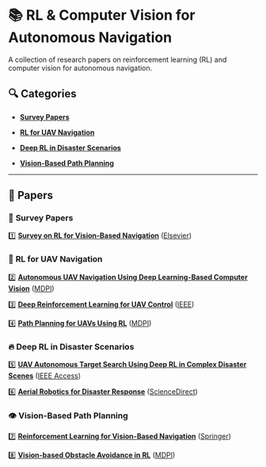 # 📚 RL & Computer Vision for Autonomous Navigation

 


 

A collection of research papers on reinforcement learning (RL) and computer vision for autonomous navigation.
 


 

## 🔍 Categories
 

- **[Survey Papers](papers/surveys.md)**  
 

- **[RL for UAV Navigation](papers/uav-navigation.md)**  
 

- **[Deep RL in Disaster Scenarios](papers/disaster-rl.md)**  
 

- **[Vision-Based Path Planning](papers/vision-path-planning.md)**  
 


 

---
 


 

## 📜 Papers  
 


 

### 📖 **Survey Papers**
 

1️⃣ **[Survey on RL for Vision-Based Navigation](papers/survey-rl-navigation.md)** ([Elsevier](https://doi.org/10.1016/j.array.2024.100361))  
 


 

### 🚁 **RL for UAV Navigation**  
 

2️⃣ **[Autonomous UAV Navigation Using Deep Learning-Based Computer Vision](papers/autonomous-uav-navigation.md)** ([MDPI](https://www.mdpi.com/2504-446X/7/4/245))  
 

3️⃣ **[Deep Reinforcement Learning for UAV Control](papers/deep-rl-uav.md)** ([IEEE](https://ieeexplore.ieee.org/document/9348925))  
 

4️⃣ **[Path Planning for UAVs Using RL](papers/uav-path-planning.md)** ([MDPI](https://www.mdpi.com/2075-1702/10/7/500))  
 


 

### 🔥 **Deep RL in Disaster Scenarios**  
 

5️⃣ **[UAV Autonomous Target Search Using Deep RL in Complex Disaster Scenes](papers/uav-disaster-rl.md)** ([IEEE Access](https://ieeexplore.ieee.org/document/8787847))  
 

6️⃣ **[Aerial Robotics for Disaster Response](papers/aerial-robotics-disaster.md)** ([ScienceDirect](https://www.sciencedirect.com/science/article/pii/S1000936123003448))  
 


 

### 👁 **Vision-Based Path Planning**  
 

7️⃣ **[Reinforcement Learning for Vision-Based Navigation](papers/vision-rl-navigation.md)** ([Springer](https://link.springer.com/article/10.1007/s10994-021-06006-6))  
 

8️⃣ **[Vision-based Obstacle Avoidance in RL](papers/obstacle-avoidance.md)** ([MDPI](https://www.mdpi.com/2227-7390/11/2/405))  
